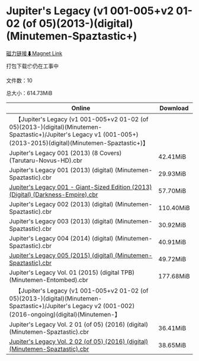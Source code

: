 # Jupiter's Legacy (v1 001-005+v2 01-02 (of 05)(2013-)(digital)(Minutemen-Spaztastic+)

[磁力链接⬇Magnet Link](magnet:?xt=urn:btih:4b0ea16502e72a85f43ede4ad852cc00cab604b6&dn=Jupiter%27s%20Legacy%20%28v1%20001-005%2Bv2%2001-02%20%28of%2005%29%282013-%29%28digital%29%28Minutemen-Spaztastic%2B%29)

打包下载📦仍在工事中

文件数：10

总大小：614.73MiB

Online | Download
--- | ---
&emsp;【Jupiter's Legacy (v1 001-005+v2 01-02 (of 05)(2013-)(digital)(Minutemen-Spaztastic+)/Jupiter's Legacy v1 (001-005+)(2013-2015)(digital)(Minutemen-Spaztastic+)】 | 
Jupiter's Legacy 001 (2013) (8 Covers) (Tarutaru-Novus-HD).cbr | 42.41MiB
Jupiter's Legacy 001 (2013) (digital) (Minutemen-Spaztastic).cbr | 29.93MiB
[Jupiter's Legacy 001 - Giant-Sized Edition (2013) (Digital) (Darkness-Empire).cbr](https://github.com/alicewish/markdown/blob/master/comic/Jupiters-Legacy-001-Giant-Sized-Edition-2013-Digital-Darkness-Empire-cbr.md) | 57.70MiB
Jupiter's Legacy 002 (2013) (digital) (Minutemen-Spaztastic).cbr | 110.40MiB
Jupiter's Legacy 003 (2013) (digital) (Minutemen-Spaztastic).cbr | 30.92MiB
Jupiter's Legacy 004 (2014) (digital) (Minutemen-Spaztastic).cbr | 40.91MiB
[Jupiter's Legacy 005 (2015) (digital) (Minutemen-Spaztastic).cbr](https://github.com/alicewish/markdown/blob/master/comic/Jupiters-Legacy-005-2015-digital-Minutemen-Spaztastic-cbr.md) | 49.72MiB
Jupiter's Legacy Vol. 01 (2015) (digital TPB) (Minutemen-Entombed).cbr | 177.68MiB
&emsp;【Jupiter's Legacy (v1 001-005+v2 01-02 (of 05)(2013-)(digital)(Minutemen-Spaztastic+)/Jupiter's Legacy v2 (001-002)(2016-ongoing)(digital)(Minutemen-】 | 
Jupiter's Legacy Vol. 2 01 (of 05) (2016) (digital) (Minutemen-Spaztastic).cbr | 36.41MiB
[Jupiter's Legacy Vol. 2 02 (of 05) (2016) (digital) (Minutemen-Spaztastic).cbr](https://github.com/alicewish/markdown/blob/master/comic/Jupiters-Legacy-Vol-2-02-of-05-2016-digital-Minutemen-Spaztastic-cbr.md) | 38.65MiB